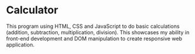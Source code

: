 # Calculator

This program using HTML, CSS and JavaScript to do basic calculations (addition, subtraction, multiplication, division).
This showcases my ability in front-end development and DOM manipulation to create responsive web application.
